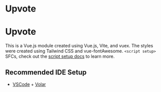 # Upvote

# Upvote

This is a Vue.js module created using Vue.js, Vite, and vuex.  The styles were created using Tailwind CSS and vue-fontAwesome.
 `<script setup>` SFCs, check out the [script setup docs](https://v3.vuejs.org/api/sfc-script-setup.html#sfc-script-setup) to learn more.

## Recommended IDE Setup

- [VSCode](https://code.visualstudio.com/) + [Volar](https://marketplace.visualstudio.com/items?itemName=johnsoncodehk.volar)
